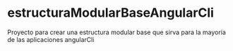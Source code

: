 # estructuraModularBaseAngularCli
Proyecto para crear una estructura modular base que sirva para la mayoría de las aplicaciones angularCli

